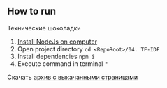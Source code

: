 ## How to run

Технические шоколадки

1. [Install NodeJs on computer](https://nodejs.org/en/)
1. Open project directory `cd <RepoRoot>/04. TF-IDF`
1. Install dependencies `npm i`
1. Execute command in terminal `"`

Скачать [архив с выкачанными страницами](https://github.com/Timur00Kh/infopoisk/releases/tag/4)